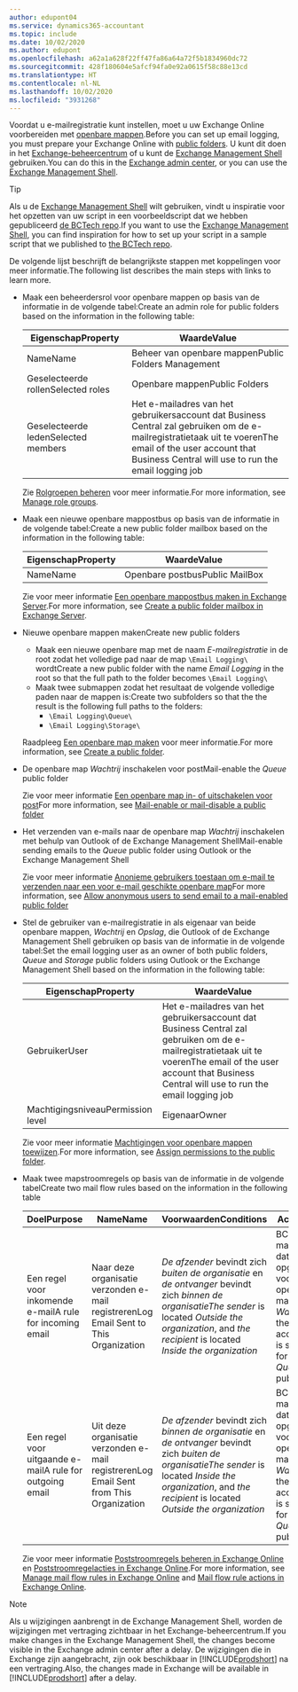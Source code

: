 ```yaml
---
author: edupont04
ms.service: dynamics365-accountant
ms.topic: include
ms.date: 10/02/2020
ms.author: edupont
ms.openlocfilehash: a62a1a628f22ff47fa86a64a72f5b1834960dc72
ms.sourcegitcommit: 428f180604e5afcf94fa0e92a0615f58c88e13cd
ms.translationtype: HT
ms.contentlocale: nl-NL
ms.lasthandoff: 10/02/2020
ms.locfileid: "3931268"
---
```

<span data-ttu-id="db35c-101">Voordat u e-mailregistratie kunt instellen, moet u uw Exchange Online voorbereiden met [openbare mappen](/exchange/collaboration/public-folders/public-folders?view=exchserver-2019&preserve-view=true ).</span><span class="sxs-lookup"><span data-stu-id="db35c-101">Before you can set up email logging, you must prepare your Exchange Online with [public folders](/exchange/collaboration/public-folders/public-folders?view=exchserver-2019&preserve-view=true ).</span></span> <span data-ttu-id="db35c-102">U kunt dit doen in het [Exchange-beheercentrum](/Exchange/architecture/client-access/exchange-admin-center?view=exchserver-2019&preserve-view=true ) of u kunt de [Exchange Management Shell](/powershell/exchange/exchange-management-shell?view=exchange-ps&preserve-view=true ) gebruiken.</span><span class="sxs-lookup"><span data-stu-id="db35c-102">You can do this in the [Exchange admin center](/Exchange/architecture/client-access/exchange-admin-center?view=exchserver-2019&preserve-view=true ), or you can use the [Exchange Management Shell](/powershell/exchange/exchange-management-shell?view=exchange-ps&preserve-view=true ).</span></span>  

> [!TIP]
> <span data-ttu-id="db35c-103">Als u de [Exchange Management Shell](/powershell/exchange/exchange-management-shell?view=exchange-ps&preserve-view=true ) wilt gebruiken, vindt u inspiratie voor het opzetten van uw script in een voorbeeldscript dat we hebben gepubliceerd [de BCTech repo](https://github.com/microsoft/BCTech/tree/master/samples/EmailLogging).</span><span class="sxs-lookup"><span data-stu-id="db35c-103">If you want to use the [Exchange Management Shell](/powershell/exchange/exchange-management-shell?view=exchange-ps&preserve-view=true ), you can find inspiration for how to set up your script in a sample script that we published to [the BCTech repo](https://github.com/microsoft/BCTech/tree/master/samples/EmailLogging).</span></span>

<span data-ttu-id="db35c-104">De volgende lijst beschrijft de belangrijkste stappen met koppelingen voor meer informatie.</span><span class="sxs-lookup"><span data-stu-id="db35c-104">The following list describes the main steps with links to learn more.</span></span>  

- <span data-ttu-id="db35c-105">Maak een beheerdersrol voor openbare mappen op basis van de informatie in de volgende tabel:</span><span class="sxs-lookup"><span data-stu-id="db35c-105">Create an admin role for public folders based on the information in the following table:</span></span>

  |<span data-ttu-id="db35c-106">Eigenschap</span><span class="sxs-lookup"><span data-stu-id="db35c-106">Property</span></span>        |<span data-ttu-id="db35c-107">Waarde</span><span class="sxs-lookup"><span data-stu-id="db35c-107">Value</span></span>                     |
  |----------------|--------------------------|
  |<span data-ttu-id="db35c-108">Name</span><span class="sxs-lookup"><span data-stu-id="db35c-108">Name</span></span>            |<span data-ttu-id="db35c-109">Beheer van openbare mappen</span><span class="sxs-lookup"><span data-stu-id="db35c-109">Public Folders Management</span></span> |
  |<span data-ttu-id="db35c-110">Geselecteerde rollen</span><span class="sxs-lookup"><span data-stu-id="db35c-110">Selected roles</span></span>  |<span data-ttu-id="db35c-111">Openbare mappen</span><span class="sxs-lookup"><span data-stu-id="db35c-111">Public Folders</span></span>            |
  |<span data-ttu-id="db35c-112">Geselecteerde leden</span><span class="sxs-lookup"><span data-stu-id="db35c-112">Selected members</span></span>|<span data-ttu-id="db35c-113">Het e-mailadres van het gebruikersaccount dat Business Central zal gebruiken om de e-mailregistratietaak uit te voeren</span><span class="sxs-lookup"><span data-stu-id="db35c-113">The email of the user account that Business Central will use to run the email logging job</span></span>|

  <span data-ttu-id="db35c-114">Zie [Rolgroepen beheren](/exchange/permissions/role-groups?view=exchserver-2019&preserve-view=true) voor meer informatie.</span><span class="sxs-lookup"><span data-stu-id="db35c-114">For more information, see [Manage role groups](/exchange/permissions/role-groups?view=exchserver-2019&preserve-view=true).</span></span>

- <span data-ttu-id="db35c-115">Maak een nieuwe openbare mappostbus op basis van de informatie in de volgende tabel:</span><span class="sxs-lookup"><span data-stu-id="db35c-115">Create a new public folder mailbox based on the information in the following table:</span></span>

  |<span data-ttu-id="db35c-116">Eigenschap</span><span class="sxs-lookup"><span data-stu-id="db35c-116">Property</span></span>        |<span data-ttu-id="db35c-117">Waarde</span><span class="sxs-lookup"><span data-stu-id="db35c-117">Value</span></span>                     |
  |----------------|--------------------------|
  |<span data-ttu-id="db35c-118">Name</span><span class="sxs-lookup"><span data-stu-id="db35c-118">Name</span></span>            |<span data-ttu-id="db35c-119">Openbare postbus</span><span class="sxs-lookup"><span data-stu-id="db35c-119">Public MailBox</span></span>            |

  <span data-ttu-id="db35c-120">Zie voor meer informatie [Een openbare mappostbus maken in Exchange Server](/exchange/collaboration/public-folders/create-public-folder-mailboxes).</span><span class="sxs-lookup"><span data-stu-id="db35c-120">For more information, see [Create a public folder mailbox in Exchange Server](/exchange/collaboration/public-folders/create-public-folder-mailboxes).</span></span>  

- <span data-ttu-id="db35c-121">Nieuwe openbare mappen maken</span><span class="sxs-lookup"><span data-stu-id="db35c-121">Create new public folders</span></span>

  - <span data-ttu-id="db35c-122">Maak een nieuwe openbare map met de naam *E-mailregistratie* in de root zodat het volledige pad naar de map ```\Email Logging\``` wordt</span><span class="sxs-lookup"><span data-stu-id="db35c-122">Create a new public folder with the name *Email Logging* in the root so that the full path to the folder becomes ```\Email Logging\```</span></span>
  - <span data-ttu-id="db35c-123">Maak twee submappen zodat het resultaat de volgende volledige paden naar de mappen is:</span><span class="sxs-lookup"><span data-stu-id="db35c-123">Create two subfolders so that the the result is the following full paths to the folders:</span></span>
    - ```\Email Logging\Queue\```
    - ```\Email Logging\Storage\```

  <span data-ttu-id="db35c-124">Raadpleeg [Een openbare map maken](/exchange/collaboration/public-folders/create-public-folders?view=exchserver-2019&preserve-view=true) voor meer informatie.</span><span class="sxs-lookup"><span data-stu-id="db35c-124">For more information, see [Create a public folder](/exchange/collaboration/public-folders/create-public-folders?view=exchserver-2019&preserve-view=true).</span></span>

- <span data-ttu-id="db35c-125">De openbare map *Wachtrij* inschakelen voor post</span><span class="sxs-lookup"><span data-stu-id="db35c-125">Mail-enable the *Queue* public folder</span></span>

  <span data-ttu-id="db35c-126">Zie voor meer informatie [Een openbare map in- of uitschakelen voor post](/exchange/collaboration/public-folders/mail-enable-or-disable?view=exchserver-2019&preserve-view=true)</span><span class="sxs-lookup"><span data-stu-id="db35c-126">For more information, see [Mail-enable or mail-disable a public folder](/exchange/collaboration/public-folders/mail-enable-or-disable?view=exchserver-2019&preserve-view=true)</span></span>

- <span data-ttu-id="db35c-127">Het verzenden van e-mails naar de openbare map *Wachtrij* inschakelen met behulp van Outlook of de Exchange Management Shell</span><span class="sxs-lookup"><span data-stu-id="db35c-127">Mail-enable sending emails to the *Queue* public folder using Outlook or the Exchange Management Shell</span></span>

  <span data-ttu-id="db35c-128">Zie voor meer informatie [Anonieme gebruikers toestaan om e-mail te verzenden naar een voor e-mail geschikte openbare map](/exchange/collaboration/public-folders/mail-enable-or-disable#allow-anonymous-users-to-send-email-to-a-mail-enabled-public-folder?view=exchserver-2019&preserve-view=true)</span><span class="sxs-lookup"><span data-stu-id="db35c-128">For more information, see [Allow anonymous users to send email to a mail-enabled public folder](/exchange/collaboration/public-folders/mail-enable-or-disable#allow-anonymous-users-to-send-email-to-a-mail-enabled-public-folder?view=exchserver-2019&preserve-view=true)</span></span>

- <span data-ttu-id="db35c-129">Stel de gebruiker van e-mailregistratie in als eigenaar van beide openbare mappen, *Wachtrij* en *Opslag*, die Outlook of de Exchange Management Shell gebruiken op basis van de informatie in de volgende tabel:</span><span class="sxs-lookup"><span data-stu-id="db35c-129">Set the email logging user as an owner of both public folders, *Queue* and *Storage* public folders  using Outlook or the Exchange Management Shell based on the information in the following table:</span></span>

  |<span data-ttu-id="db35c-130">Eigenschap</span><span class="sxs-lookup"><span data-stu-id="db35c-130">Property</span></span>        |<span data-ttu-id="db35c-131">Waarde</span><span class="sxs-lookup"><span data-stu-id="db35c-131">Value</span></span>                     |
  |----------------|--------------------------|
  |<span data-ttu-id="db35c-132">Gebruiker</span><span class="sxs-lookup"><span data-stu-id="db35c-132">User</span></span>            |<span data-ttu-id="db35c-133">Het e-mailadres van het gebruikersaccount dat Business Central zal gebruiken om de e-mailregistratietaak uit te voeren</span><span class="sxs-lookup"><span data-stu-id="db35c-133">The email of the user account that Business Central will use to run the email logging job</span></span>|
  |<span data-ttu-id="db35c-134">Machtigingsniveau</span><span class="sxs-lookup"><span data-stu-id="db35c-134">Permission level</span></span>|<span data-ttu-id="db35c-135">Eigenaar</span><span class="sxs-lookup"><span data-stu-id="db35c-135">Owner</span></span>                     |

  <span data-ttu-id="db35c-136">Zie voor meer informatie [Machtigingen voor openbare mappen toewijzen](/exchange/collaboration-exo/public-folders/set-up-public-folders#step-3-assign-permissions-to-the-public-folder).</span><span class="sxs-lookup"><span data-stu-id="db35c-136">For more information, see [Assign permissions to the public folder](/exchange/collaboration-exo/public-folders/set-up-public-folders#step-3-assign-permissions-to-the-public-folder).</span></span>

- <span data-ttu-id="db35c-137">Maak twee mapstroomregels op basis van de informatie in de volgende tabel</span><span class="sxs-lookup"><span data-stu-id="db35c-137">Create two mail flow rules based on the information in the following table</span></span>

  |<span data-ttu-id="db35c-138">Doel</span><span class="sxs-lookup"><span data-stu-id="db35c-138">Purpose</span></span>  |<span data-ttu-id="db35c-139">Name</span><span class="sxs-lookup"><span data-stu-id="db35c-139">Name</span></span> |<span data-ttu-id="db35c-140">Voorwaarden</span><span class="sxs-lookup"><span data-stu-id="db35c-140">Conditions</span></span>                        |<span data-ttu-id="db35c-141">Actie</span><span class="sxs-lookup"><span data-stu-id="db35c-141">Action</span></span>                                       |
  |---------|-----|----------------------------------|---------------------------------------------|
  |<span data-ttu-id="db35c-142">Een regel voor inkomende e-mail</span><span class="sxs-lookup"><span data-stu-id="db35c-142">A rule for incoming email</span></span> |<span data-ttu-id="db35c-143">Naar deze organisatie verzonden e-mail registreren</span><span class="sxs-lookup"><span data-stu-id="db35c-143">Log Email Sent to This Organization</span></span>|<span data-ttu-id="db35c-144">*De afzender* bevindt zich *buiten de organisatie* en *de ontvanger* bevindt zich *binnen de organisatie*</span><span class="sxs-lookup"><span data-stu-id="db35c-144">*The sender* is located *Outside the organization*, and *the recipient* is located *Inside the organization*</span></span>|<span data-ttu-id="db35c-145">BCC het e-mailaccount dat is opgegeven voor de openbare map *Wachtrij*</span><span class="sxs-lookup"><span data-stu-id="db35c-145">BCC the email account that is specified for the *Queue* public folder</span></span>|
  |<span data-ttu-id="db35c-146">Een regel voor uitgaande e-mail</span><span class="sxs-lookup"><span data-stu-id="db35c-146">A rule for outgoing email</span></span> | <span data-ttu-id="db35c-147">Uit deze organisatie verzonden e-mail registreren</span><span class="sxs-lookup"><span data-stu-id="db35c-147">Log Email Sent from This Organization</span></span> |<span data-ttu-id="db35c-148">*De afzender* bevindt zich *binnen de organisatie* en *de ontvanger* bevindt zich *buiten de organisatie*</span><span class="sxs-lookup"><span data-stu-id="db35c-148">*The sender* is located *Inside the organization*, and *the recipient* is located *Outside the organization*</span></span>|<span data-ttu-id="db35c-149">BCC het e-mailaccount dat is opgegeven voor de openbare map *Wachtrij*</span><span class="sxs-lookup"><span data-stu-id="db35c-149">BCC the email account that is specified for the *Queue* public folder</span></span>|
  
  <span data-ttu-id="db35c-150">Zie voor meer informatie [Poststroomregels beheren in Exchange Online](/exchange/security-and-compliance/mail-flow-rules/manage-mail-flow-rules) en [Poststroomregelacties in Exchange Online](/exchange/security-and-compliance/mail-flow-rules/mail-flow-rule-actions).</span><span class="sxs-lookup"><span data-stu-id="db35c-150">For more information, see [Manage mail flow rules in Exchange Online](/exchange/security-and-compliance/mail-flow-rules/manage-mail-flow-rules) and [Mail flow rule actions in Exchange Online](/exchange/security-and-compliance/mail-flow-rules/mail-flow-rule-actions).</span></span>

> [!NOTE]
> <span data-ttu-id="db35c-151">Als u wijzigingen aanbrengt in de Exchange Management Shell, worden de wijzigingen met vertraging zichtbaar in het Exchange-beheercentrum.</span><span class="sxs-lookup"><span data-stu-id="db35c-151">If you make changes in the Exchange Management Shell, the changes become visible in the Exchange admin center after a delay.</span></span> <span data-ttu-id="db35c-152">De wijzigingen die in Exchange zijn aangebracht, zijn ook beschikbaar in [!INCLUDE[prodshort](prodshort.md)] na een vertraging.</span><span class="sxs-lookup"><span data-stu-id="db35c-152">Also, the changes made in Exchange will be available in [!INCLUDE[prodshort](prodshort.md)] after a delay.</span></span>
